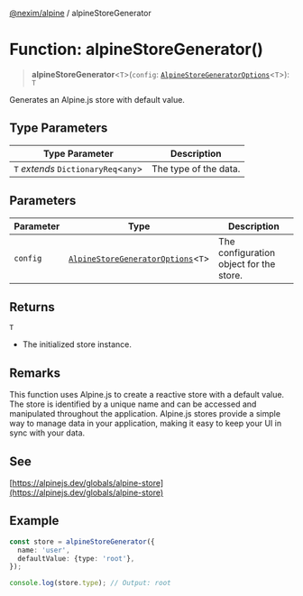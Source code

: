 [@nexim/alpine](../README.md) / alpineStoreGenerator

# Function: alpineStoreGenerator()

> **alpineStoreGenerator**\<`T`\>(`config`: [`AlpineStoreGeneratorOptions`](../type-aliases/AlpineStoreGeneratorOptions.md)\<`T`\>): `T`

Generates an Alpine.js store with default value.

## Type Parameters

| Type Parameter                         | Description           |
| -------------------------------------- | --------------------- |
| `T` _extends_ `DictionaryReq`\<`any`\> | The type of the data. |

## Parameters

| Parameter | Type                                                                                   | Description                             |
| --------- | -------------------------------------------------------------------------------------- | --------------------------------------- |
| `config`  | [`AlpineStoreGeneratorOptions`](../type-aliases/AlpineStoreGeneratorOptions.md)\<`T`\> | The configuration object for the store. |

## Returns

`T`

- The initialized store instance.

## Remarks

This function uses Alpine.js to create a reactive store with a default value.
The store is identified by a unique name and can be accessed and manipulated
throughout the application. Alpine.js stores provide a simple way to manage
data in your application, making it easy to keep your UI in sync with your data.

## See

[https://alpinejs.dev/globals/alpine-store](https://alpinejs.dev/globals/alpine-store)

## Example

```ts
const store = alpineStoreGenerator({
  name: 'user',
  defaultValue: {type: 'root'},
});

console.log(store.type); // Output: root
```
